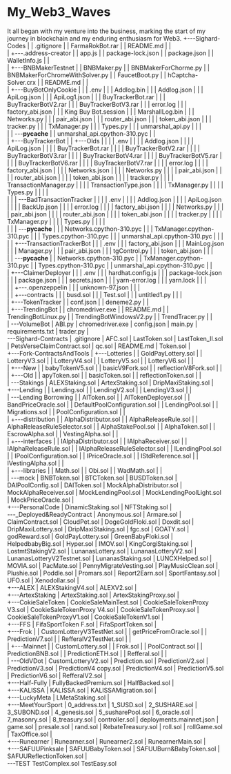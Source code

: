 # My_Web3_Waves
It all began with my venture into the business, marking the start of my journey in blockchain and my enduring enthusiasm for Web3.
+---Sighard-Codes
|   |   .gitignore
|   |   FarmaRokBot.rar
|   |   README.md
|   |   
|   +---.address-creator
|   |       app.js
|   |       package-lock.json
|   |       package.json
|   |       WalletInfo.js
|   |       
|   +---BNBMakerTestnet
|   |       BNBMaker.py
|   |       BNBMakerForChorme.py
|   |       BNBMakerForChromeWithSolver.py
|   |       FaucetBoot.py
|   |       hCaptcha-Solver.crx
|   |       README.md
|   |       
|   +---BuyBotOnlyCookie
|   |   |   .env
|   |   |   Addlog.bin
|   |   |   Addlog.json
|   |   |   ApiLog.json
|   |   |   ApiLog1.json
|   |   |   BuyTrackerBot.rar
|   |   |   BuyTrackerBotV2.rar
|   |   |   BuyTrackerBotV3.rar
|   |   |   error.log
|   |   |   factory_abi.json
|   |   |   King Buy Bot.session
|   |   |   MarshallLog.bin
|   |   |   Networks.py
|   |   |   pair_abi.json
|   |   |   router_abi.json
|   |   |   token_abi.json
|   |   |   tracker.py
|   |   |   TxManager.py
|   |   |   Types.py
|   |   |   unmarshal_api.py
|   |   |   
|   |   \---__pycache__
|   |           unmarshal_api.cpython-310.pyc
|   |           
|   +---BuyTrackerBot
|   |   +---Olds
|   |   |   |   .env
|   |   |   |   Addlog.json
|   |   |   |   ApiLog.json
|   |   |   |   BuyTrackerBot.rar
|   |   |   |   BuyTrackerBotV2.rar
|   |   |   |   BuyTrackerBotV3.rar
|   |   |   |   BuyTrackerBotV4.rar
|   |   |   |   BuyTrackerBotV5.rar
|   |   |   |   BuyTrackerBotV6.rar
|   |   |   |   BuyTrackerBotV7.rar
|   |   |   |   error.log
|   |   |   |   factory_abi.json
|   |   |   |   Networks.json
|   |   |   |   Networks.py
|   |   |   |   pair_abi.json
|   |   |   |   router_abi.json
|   |   |   |   token_abi.json
|   |   |   |   tracker.py
|   |   |   |   TransactionManager.py
|   |   |   |   TransactionType.json
|   |   |   |   TxManager.py
|   |   |   |   Types.py
|   |   |   |   
|   |   |   \---BadTransactionTracker
|   |   |       |   .env
|   |   |       |   Addlog.json
|   |   |       |   ApiLog.json
|   |   |       |   BackUp.json
|   |   |       |   error.log
|   |   |       |   factory_abi.json
|   |   |       |   Networks.py
|   |   |       |   pair_abi.json
|   |   |       |   router_abi.json
|   |   |       |   token_abi.json
|   |   |       |   tracker.py
|   |   |       |   TxManager.py
|   |   |       |   Types.py
|   |   |       |   
|   |   |       \---__pycache__
|   |   |               Networks.cpython-310.pyc
|   |   |               TxManager.cpython-310.pyc
|   |   |               Types.cpython-310.pyc
|   |   |               unmarshal_api.cpython-310.pyc
|   |   |               
|   |   +---TransactionTrackerBot
|   |   |       .env
|   |   |       factory_abi.json
|   |   |       MainLog.json
|   |   |       Manager.py
|   |   |       pair_abi.json
|   |   |       tgControl.py
|   |   |       token_abi.json
|   |   |       
|   |   \---__pycache__
|   |           Networks.cpython-310.pyc
|   |           TxManager.cpython-310.pyc
|   |           Types.cpython-310.pyc
|   |           unmarshal_api.cpython-310.pyc
|   |           
|   +---ClaimerDeployer
|   |   |   .env
|   |   |   hardhat.config.js
|   |   |   package-lock.json
|   |   |   package.json
|   |   |   secrets.json
|   |   |   yarn-error.log
|   |   |   yarn.lock
|   |   |   
|   |   +---.openzeppelin
|   |   |       unknown-97.json
|   |   |       
|   |   +---contracts
|   |   |       busd.sol
|   |   |       Test.sol
|   |   |       untitled1.py
|   |   |                         
|   +---TokenTracker
|   |       conf.json
|   |       deneme2.py
|   |       
|   +---TrendingBot
|   |       chromedriver.exe
|   |       README.md
|   |       TrendingBotLinux.py
|   |       TrendingBotWindowsV2.py
|   |       TrendTracer.py
|   |       
|   \---VolumeBot
|           ABI.py
|           chromedriver.exe
|           config.json
|           main.py
|           requirements.txt
|           trader.py
|           
\---Sighard-Contracts
    |   .gitignore
    |   AFC.sol
    |   LastToken.sol
    |   LastToken_II.sol
    |   PetsVerseClaimContract.sol
    |   qc.sol
    |   README.md
    |   Token.sol
    |   
    +---Fork-ContractsAndTools
    |   +---Lotteries
    |   |       GoldPayLottery.sol
    |   |       LotteryV3.sol
    |   |       LotteryV4.sol
    |   |       LotteryV5.sol
    |   |       LotteryV6.sol
    |   |       
    |   +---New
    |   |       babyTokenV5.sol
    |   |       basicV9Fork.sol
    |   |       reflectionV8Fork.sol
    |   |       
    |   +---Old
    |   |       apyToken.sol
    |   |       basicToken.sol
    |   |       reflectionToken.sol
    |   |       
    |   \---Stakings
    |           ALEXStaking.sol
    |           ArtexStaking.sol
    |           DripMaxiStaking.sol
    |           
    +---Lending
    |   |   Lending.sol
    |   |   LendingV2.sol
    |   |   LendingV3.sol
    |   |   
    |   \---Lending Borrowing
    |       |   AlToken.sol
    |       |   AlTokenDeployer.sol
    |       |   BandPriceOracle.sol
    |       |   DefaultPoolConfiguration.sol
    |       |   LendingPool.sol
    |       |   Migrations.sol
    |       |   PoolConfiguration.sol
    |       |   
    |       +---distribution
    |       |       AlphaDistributor.sol
    |       |       AlphaReleaseRule.sol
    |       |       AlphaReleaseRuleSelector.sol
    |       |       AlphaStakePool.sol
    |       |       AlphaToken.sol
    |       |       EscrowAlpha.sol
    |       |       VestingAlpha.sol
    |       |       
    |       +---interfaces
    |       |       IAlphaDistributor.sol
    |       |       IAlphaReceiver.sol
    |       |       IAlphaReleaseRule.sol
    |       |       IAlphaReleaseRuleSelector.sol
    |       |       ILendingPool.sol
    |       |       IPoolConfiguration.sol
    |       |       IPriceOracle.sol
    |       |       IStdReference.sol
    |       |       IVestingAlpha.sol
    |       |       
    |       +---libraries
    |       |       Math.sol
    |       |       Obi.sol
    |       |       WadMath.sol
    |       |       
    |       \---mock
    |               BNBToken.sol
    |               BTCToken.sol
    |               BUSDToken.sol
    |               DAIPoolConfig.sol
    |               DAIToken.sol
    |               MockAlphaDistributor.sol
    |               MockAlphaReceiver.sol
    |               MockLendingPool.sol
    |               MockLendingPoolLight.sol
    |               MockPriceOracle.sol
    |               
    +---PersonalCode
    |       DinamicStaking.sol
    |       NFTStaking.sol
    |       
    \---_Deployed&ReadyContract
        |   Anonymous.sol
        |   Armare.sol
        |   ClaimContract.sol
        |   CloudPet.sol
        |   DogeGoldFloki.sol
        |   Doxdit.sol
        |   DripMaxiLottery.sol
        |   DripMaxiStaking.sol
        |   fgc.sol
        |   GOATY.sol
        |   godReward.sol
        |   GoldPayLottery.sol
        |   GreenBabyFloki.sol
        |   HelpedbabyBig.sol
        |   Hyper.sol
        |   IMOV.sol
        |   KingCorgiStaking.sol
        |   LostmtStakingV2.sol
        |   LunanasLottery.sol
        |   LunanasLotteryV2.sol
        |   LunanasLotteryV2Testnet.sol
        |   LunanasStaking.sol
        |   LUNCXHelped.sol
        |   MOVIA.sol
        |   PacMate.sol
        |   PennyMigrateVesting.sol
        |   PlayMusicClean.sol
        |   Plushie.sol
        |   Poddle.sol
        |   Promars.sol
        |   Report2Earn.sol
        |   SportFantasy.sol
        |   UFO.sol
        |   Xenodollar.sol
        |   
        +---ALEX
        |       ALEXStakingV4.sol
        |       ALEXV2.sol
        |       
        +---ArtexStaking
        |       ArtexStaking.sol
        |       ArtexStakingProxy.sol
        |       
        +---CokieSaleToken
        |       CookieSaleMainTest.sol
        |       CookieSaleTokenProxy V3.sol
        |       CookieSaleTokenProxy V4.sol
        |       CookieSaleTokenProxy.sol
        |       CookieSaleTokenProxyV1.sol
        |       CookieSaleTokenV1.sol
        |       
        +---FFS
        |       FifaSportToken F.sol
        |       FifaSportToken.sol
        |       
        +---Frok
        |   |   CustomLotteryV3TestNet.sol
        |   |   getPriceFromOracle.sol
        |   |   PredictionV7.sol
        |   |   RefferalV2TestNet.sol
        |   |   
        |   +---Mainnet
        |   |       CustomLottery.sol
        |   |       Frok.sol
        |   |       PoolContract.sol
        |   |       PredictionBNB.sol
        |   |       PredictionETH.sol
        |   |       Refferal.sol
        |   |       
        |   \---OldVDot
        |           CustomLotteryV2.sol
        |           Prediction.sol
        |           PredictionV2.sol
        |           PredictionV3.sol
        |           PredictionV4 copy.sol
        |           PredictionV4.sol
        |           PredictionV5.sol
        |           PredictionV6.sol
        |           RefferalV2.sol
        |           
        +---Half-Fully
        |       FullyBackedPremium.sol
        |       HalfBacked.sol
        |       
        +---KALISSA
        |       KALISSA.sol
        |       KALISSAMigration.sol
        |       
        +---LuckyMeta
        |       LMetaStaking.sol
        |       
        +---MeetYourSport
        |       0_address.txt
        |       1_SUSD.sol
        |       2_SUSHARE.sol
        |       3_SUBOND.sol
        |       4_genesis.sol
        |       5_susharePool.sol
        |       6_oracle.sol
        |       7_masonry.sol
        |       8_treasury.sol
        |       controller.sol
        |       deployments.mainnet.json
        |       game.sol
        |       presale.sol
        |       rand.sol
        |       RebateTreasury.sol
        |       roll.sol
        |       rollGame.sol
        |       TaxOffice.sol
        |       
        +---Runearner
        |       Runearner.sol
        |       Runearner2.sol
        |       RunearnerMain.sol
        |       
        +---SAFUUPinksale
        |       SAFUUBabyToken.sol
        |       SAFUUBurn&BabyToken.sol
        |       SAFUUReflectionToken.sol
        |       
        \---TEST
                TestComplex.sol
                TestEasy.sol